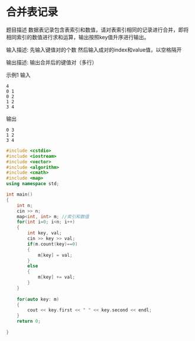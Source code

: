 # 合并表记录

题目描述
数据表记录包含表索引和数值，请对表索引相同的记录进行合并，即将相同索引的数值进行求和运算，输出按照key值升序进行输出。

输入描述:
先输入键值对的个数
然后输入成对的index和value值，以空格隔开

输出描述:
输出合并后的键值对（多行）

示例1
输入
```
4
0 1
0 2
1 2
3 4
```
输出
```
0 3
1 2
3 4
```

```c++
#include <cstdio>
#include <iostream>
#include <vector>
#include <algorithm>
#include <cmath>
#include <map>
using namespace std;

int main()
{
    int n;
    cin >> n;
    map<int, int> m; //索引和数值
    for(int i=0; i<n; i++)
    {
        int key, val;
        cin >> key >> val;
        if(m.count(key)==0)
        {
            m[key] = val;
        }
        else
        {
            m[key] += val;
        }
    }
    
    for(auto key: m)
    {
        cout << key.first << " " << key.second << endl;
    }
    return 0;
    
}
```